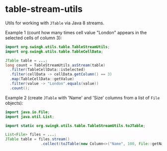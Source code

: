# table-stream-utils
Utils for working with `JTable` via Java 8 streams.

Example 1 (count how many times cell value "London" appears in the selected cells of column 3):
```java
import org.swingk.utils.table.TableStreamUtils;
import org.swingk.utils.table.TableCellData;

JTable table = ...;
long count = TableStreamUtils.asStream(table)
  .filter(TableCellData::isSelected)
  .filter(cellData -> cellData.getColumn() == 3)
  .map(TableCellData::getValue)
  .filter(value -> "London".equals(value))
  .count();
```

Example 2 (create `JTable` with 'Name' and 'Size' columns from a list of `File` objects):
```java
import java.io.File;
import java.util.List;

import static org.swingk.utils.table.TableStreamUtils.toJTable;

List<File> files = ...;
JTable table = files.stream()
                .collect(toJTable(new Column<>("Name", 100, File::getName), new Column<>("Size", 50, File::length));
```
